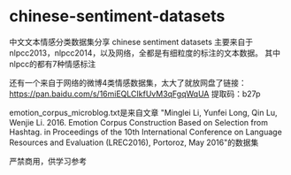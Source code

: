 # chinese-sentiment-datasets
中文文本情感分类数据集分享 chinese sentiment datasets
主要来自于nlpcc2013，nlpcc2014，以及网络，全都是有细粒度的标注的文本数据。
其中nlpcc的都有7种情感标注

还有一个来自于网络的微博4类情感数据集，太大了就放网盘了链接：https://pan.baidu.com/s/16miEQLCIkfUvM3qFgqWqUA 
提取码：b27p 

emotion_corpus_microblog.txt是来自文章 "Minglei Li, Yunfei Long, Qin Lu, Wenjie Li. 2016. Emotion Corpus Construction Based on Selection from Hashtag. in Proceedings of the 10th International Conference on Language Resources and Evaluation (LREC2016), Portoroz, May 2016"的数据集

严禁商用，供学习参考
